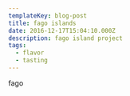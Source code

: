 ```yaml
---
templateKey: blog-post
title: fago islands
date: 2016-12-17T15:04:10.000Z
description: fago island project
tags:
  - flavor
  - tasting
---
```

fago
